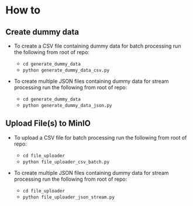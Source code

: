 # How to
## Create dummy data

- To create a CSV file containing dummy data for batch processing run the following from root of repo:
    - `cd generate_dummy_data`
    - `python generate_dummy_data_csv.py`

- To create multiple JSON files containing dummy data for stream processing run the following from root of repo:
    - `cd generate_dummy_data`
    - `python generate_dummy_data_json.py`


## Upload File(s) to MinIO

- To upload a CSV file for batch processing run the following from root of repo:
    - `cd file_uploader`
    - `python file_uploader_csv_batch.py`

- To create multiple JSON files containing dummy data for stream processing run the following from root of repo:
    - `cd file_uploader`
    - `python file_uploader_json_stream.py`
